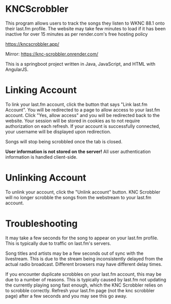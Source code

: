 # KNCScrobbler
This program allows users to track the songs they listen to WKNC 88.1 onto their last.fm profile. The website may take few minutes to load if it has been inactive for over 15 minutes as per render.com's free hosting policy

https://kncscrobbler.app/

Mirror:
https://knc-scrobbler.onrender.com/

This is a springboot project written in Java, JavaScript, and HTML with AngularJS.

# Linking Account 
To link your last.fm account, click the button that says "Link last.fm Account". You will be redirected to a page to allow 
access to your last.fm account. Click "Yes, allow access" and you will be redirected back to the website. Your session will
be stored in cookies as to not require authorization on each refresh. If your account is successfully connected, your username
will be displayed upon redirection. 

Songs will stop being scrobbled once the tab is closed. 

**User information is not stored on the server!** 
All user authentication information is handled client-side.

# Unlinking Account
To unlink your account, click the "Unlink account" button. KNC Scrobbler will no longer scrobble the songs from the webstream to your last.fm 
account.

# Troubleshooting
It may take a few seconds for the song to appear on your last.fm profile. This is typically due to traffic on last.fm's servers. 

Song titles and artists may be a few seconds out of sync with the livestream. This is due to the stream being inconsistently delayed from the actual radio broadcast. Different browsers may have different delay times.

If you encounter duplicate scrobbles on your last.fm account, this may be due to a number of reasons. This is typically caused by last.fm not updating the currently playing song fast enough, which the KNC Scrobbler relies on to scrobble correctly. Refresh your last.fm page (not the knc scrobbler page) after a few seconds and you may see this go away.
